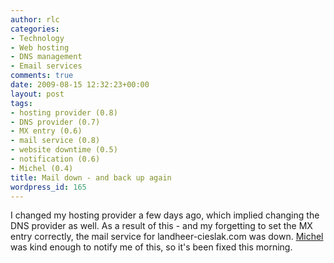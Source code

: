 ```yaml
---
author: rlc
categories:
- Technology
- Web hosting
- DNS management
- Email services
comments: true
date: 2009-08-15 12:32:23+00:00
layout: post
tags:
- hosting provider (0.8)
- DNS provider (0.7)
- MX entry (0.6)
- mail service (0.8)
- website downtime (0.5)
- notification (0.6)
- Michel (0.4)
title: Mail down - and back up again
wordpress_id: 165
---
```


I changed my hosting provider a few days ago, which implied changing the DNS provider as well. As a result of this - and my forgetting to set the MX entry correctly, the mail service for landheer-cieslak.com was down. [Michel](http://michelf.ca) was kind enough to notify me of this, so it's been fixed this morning.
